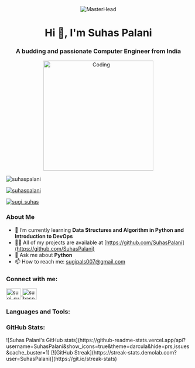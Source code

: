 <!-- Header -->
<div align="center">
  <img src="https://media1.giphy.com/media/v1.Y2lkPTc5MGI3NjExZWNkNzIxNGEzNWMyOGVhYjE4MGNjYTJmM2Q5YWJjMDlkZDBiY2EwZiZjdD1n/RbDKaczqWovIugyJmW/giphy.gif" alt="MasterHead">
</div>

<!-- Introduction -->
<h1 align="center">Hi 👋, I'm Suhas Palani</h1>
<h3 align="center">A budding and passionate Computer Engineer from India</h3>

<!-- Coding GIF -->
<div align="center">
  <img alt="Coding" width="300" src="https://media4.giphy.com/media/HscDLzkO8EOTmgkhQP/200w.webp?cid=ecf05e47dg25n6tzqjmzrmptzwl5ekrsiabjf8odkf4gdbaj&rid=200w.webp&ct=g">
</div>

<!-- Profile Views -->
<p align="left">
  <img src="https://komarev.com/ghpvc/?username=suhaspalani&label=Profile%20views&color=0e75b6&style=flat" alt="suhaspalani" />
</p>

<!-- GitHub Trophies -->
<p align="left">
  <a href="https://github.com/ryo-ma/github-profile-trophy">
    <img src="https://github-profile-trophy.vercel.app/?username=suhaspalani" alt="suhaspalani" />
  </a>
</p>

<!-- Twitter Badge -->
<p align="left">
  <a href="https://twitter.com/sugi_suhas" target="blank">
    <img src="https://img.shields.io/twitter/follow/sugi_suhas?logo=twitter&style=for-the-badge" alt="sugi_suhas" />
  </a>
</p>

### About Me
- 🌱 I’m currently learning **Data Structures and Algorithm in Python and Introduction to DevOps**
- 👨‍💻 All of my projects are available at [https://github.com/SuhasPalani](https://github.com/SuhasPalani)
- 💬 Ask me about **Python**
- 📫 How to reach me: [sugipals007@gmail.com](mailto:sugipals007@gmail.com)

### Connect with me:
<p align="left">
  <a href="https://twitter.com/sugi_suhas" target="blank">
    <img align="center" src="https://raw.githubusercontent.com/rahuldkjain/github-profile-readme-generator/master/src/images/icons/Social/twitter.svg" alt="sugi_suhas" height="30" width="40" />
  </a>
  <a href="https://linkedin.com/in/suhaspalani" target="blank">
    <img align="center" src="https://raw.githubusercontent.com/rahuldkjain/github-profile-readme-generator/master/src/images/icons/Social/linked-in-alt.svg" alt="suhaspalani" height="30" width="40" />
  </a>
  <!-- Add other social media links -->
</p>

### Languages and Tools:
<p align="left">
  <!-- Add your tech stack images and links here -->
</p>

### GitHub Stats:
<div align="left">
  <!-- GitHub Stats with Random Query Parameter -->
  ![Suhas Palani's GitHub stats](https://github-readme-stats.vercel.app/api?username=SuhasPalani&show_icons=true&theme=darcula&hide=prs,issues&cache_buster=1)
  [![GitHub Streak](https://streak-stats.demolab.com?user=SuhasPalani)](https://git.io/streak-stats)
</div>
